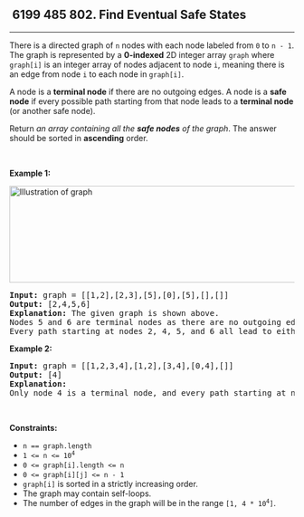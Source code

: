 <h2> 6199 485
802. Find Eventual Safe States</h2><hr><div><p>There is a directed graph of <code>n</code> nodes with each node labeled from <code>0</code> to <code>n - 1</code>. The graph is represented by a <strong>0-indexed</strong> 2D integer array <code>graph</code> where <code>graph[i]</code> is an integer array of nodes adjacent to node <code>i</code>, meaning there is an edge from node <code>i</code> to each node in <code>graph[i]</code>.</p>

<p>A node is a <strong>terminal node</strong> if there are no outgoing edges. A node is a <strong>safe node</strong> if every possible path starting from that node leads to a <strong>terminal node</strong> (or another safe node).</p>

<p>Return <em>an array containing all the <strong>safe nodes</strong> of the graph</em>. The answer should be sorted in <strong>ascending</strong> order.</p>

<p>&nbsp;</p>
<p><strong class="example">Example 1:</strong></p>
<img alt="Illustration of graph" src="https://s3-lc-upload.s3.amazonaws.com/uploads/2018/03/17/picture1.png" style="height: 171px; width: 600px;">
<pre><strong>Input:</strong> graph = [[1,2],[2,3],[5],[0],[5],[],[]]
<strong>Output:</strong> [2,4,5,6]
<strong>Explanation:</strong> The given graph is shown above.
Nodes 5 and 6 are terminal nodes as there are no outgoing edges from either of them.
Every path starting at nodes 2, 4, 5, and 6 all lead to either node 5 or 6.</pre>

<p><strong class="example">Example 2:</strong></p>

<pre><strong>Input:</strong> graph = [[1,2,3,4],[1,2],[3,4],[0,4],[]]
<strong>Output:</strong> [4]
<strong>Explanation:</strong>
Only node 4 is a terminal node, and every path starting at node 4 leads to node 4.
</pre>

<p>&nbsp;</p>
<p><strong>Constraints:</strong></p>

<ul>
	<li><code>n == graph.length</code></li>
	<li><code>1 &lt;= n &lt;= 10<sup>4</sup></code></li>
	<li><code>0 &lt;= graph[i].length &lt;= n</code></li>
	<li><code>0 &lt;= graph[i][j] &lt;= n - 1</code></li>
	<li><code>graph[i]</code> is sorted in a strictly increasing order.</li>
	<li>The graph may contain self-loops.</li>
	<li>The number of edges in the graph will be in the range <code>[1, 4 * 10<sup>4</sup>]</code>.</li>
</ul>
</div>
